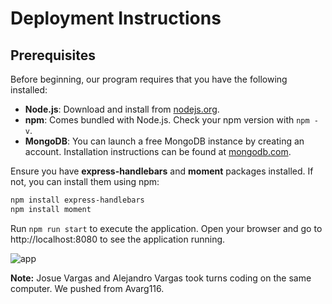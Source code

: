 # **Deployment Instructions**

## **Prerequisites**

Before beginning, our program requires that you have the following installed:

- **Node.js**: Download and install from [nodejs.org](https://nodejs.org).
- **npm**: Comes bundled with Node.js. Check your npm version with `npm -v`.
- **MongoDB**: You can launch a free MongoDB instance by creating an account. Installation instructions can be found at [mongodb.com](https://www.mongodb.com).

Ensure you have **express-handlebars** and **moment** packages installed. If not, you can install them using npm:

```sh
npm install express-handlebars
npm install moment
```
Run `npm run start` to execute the application. 
Open your browser and go to http://localhost:8080 to see the application running.

![app](https://imgur.com/EJTfdWn.png)

**Note:** Josue Vargas and Alejandro Vargas took turns coding on the same computer. We pushed from Avarg116.
